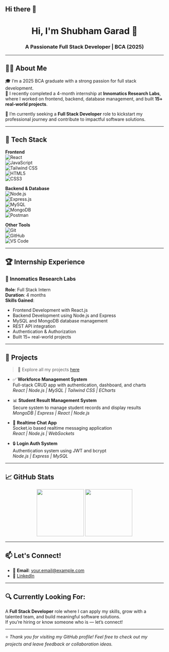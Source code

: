 ## Hi there 👋

<h1 align="center">Hi, I'm Shubham Garad 👋</h1>
<h3 align="center">A Passionate Full Stack Developer | BCA (2025)</h3>

---

## 👨‍💻 About Me

🎓 I’m a 2025 BCA graduate with a strong passion for full stack development.  
💼 I recently completed a 4-month internship at **Innomatics Research Labs**, where I worked on frontend, backend, database management, and built **15+ real-world projects**.

🚀 I’m currently seeking a **Full Stack Developer** role to kickstart my professional journey and contribute to impactful software solutions.

---

## 🧰 Tech Stack

**Frontend**  
![React](https://img.shields.io/badge/-ReactJS-61DAFB?logo=react&logoColor=white&style=for-the-badge)  
![JavaScript](https://img.shields.io/badge/-JavaScript-F7DF1E?logo=javascript&logoColor=black&style=for-the-badge)  
![Tailwind CSS](https://img.shields.io/badge/-TailwindCSS-06B6D4?logo=tailwind-css&logoColor=white&style=for-the-badge)  
![HTML5](https://img.shields.io/badge/-HTML5-E34F26?logo=html5&logoColor=white&style=for-the-badge)  
![CSS3](https://img.shields.io/badge/-CSS3-1572B6?logo=css3&logoColor=white&style=for-the-badge)

**Backend & Database**  
![Node.js](https://img.shields.io/badge/-Node.js-339933?logo=node.js&logoColor=white&style=for-the-badge)  
![Express.js](https://img.shields.io/badge/-Express.js-000000?logo=express&logoColor=white&style=for-the-badge)  
![MySQL](https://img.shields.io/badge/-MySQL-4479A1?logo=mysql&logoColor=white&style=for-the-badge)  
![MongoDB](https://img.shields.io/badge/-MongoDB-47A248?logo=mongodb&logoColor=white&style=for-the-badge)  
![Postman](https://img.shields.io/badge/-Postman-FF6C37?logo=postman&logoColor=white&style=for-the-badge)

**Other Tools**  
![Git](https://img.shields.io/badge/-Git-F05032?logo=git&logoColor=white&style=for-the-badge)  
![GitHub](https://img.shields.io/badge/-GitHub-181717?logo=github&logoColor=white&style=for-the-badge)  
![VS Code](https://img.shields.io/badge/-VSCode-007ACC?logo=visual-studio-code&logoColor=white&style=for-the-badge)

---

## 🏆 Internship Experience

### 🚀 **Innomatics Research Labs**  
**Role**: Full Stack Intern  
**Duration**: 4 months  
**Skills Gained**:
- Frontend Development with React.js
- Backend Development using Node.js and Express
- MySQL and MongoDB database management
- REST API integration
- Authentication & Authorization
- Built 15+ real-world projects

---

## 💼 Projects

> 🔗 Explore all my projects [here](https://github.com/yourusername?tab=repositories)

- ✅ **Workforce Management System**  
  Full-stack CRUD app with authentication, dashboard, and charts  
  _React | Node.js | MySQL | Tailwind CSS | ECharts_

- 📊 **Student Result Management System**  
  Secure system to manage student records and display results  
  _MongoDB | Express | React | Node.js_

- 💬 **Realtime Chat App**  
  Socket.io based realtime messaging application  
  _React | Node.js | WebSockets_

- 🔒 **Login Auth System**  
  Authentication system using JWT and bcrypt  
  _Node.js | Express | MySQL_

---

## 📈 GitHub Stats

<p align="center">
  <img src="https://github-readme-stats.vercel.app/api?username=yourusername&show_icons=true&theme=radical" height="150"/>
  <img src="https://github-readme-stats.vercel.app/api/top-langs/?username=yourusername&layout=compact&theme=radical" height="150"/>
</p>

---

## 📫 Let's Connect!

- 📧 **Email**: your.email@example.com  
- 💼 [LinkedIn](https://linkedin.com/in/shubham-garad-7b3b6a243)

---

## 🔍 Currently Looking For:

A **Full Stack Developer** role where I can apply my skills, grow with a talented team, and build meaningful software solutions.  
If you’re hiring or know someone who is — let’s connect!

---

⭐ *Thank you for visiting my GitHub profile! Feel free to check out my projects and leave feedback or collaboration ideas.*
